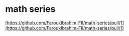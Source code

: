 # math series

[https://github.com/FaroukIbrahim-FII/math-series/pull/1](https://github.com/FaroukIbrahim-FII/math-series/pull/1)
